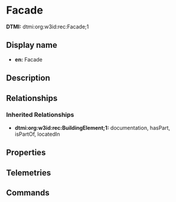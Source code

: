 # Facade
**DTMI:** dtmi:org:w3id:rec:Facade;1
## Display name
- **en:** Facade
## Description
## Relationships
### Inherited Relationships
* **dtmi:org:w3id:rec:BuildingElement;1:** documentation, hasPart, isPartOf, locatedIn
## Properties
## Telemetries
## Commands
